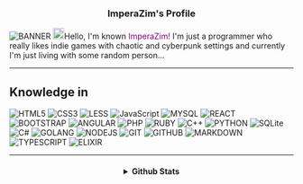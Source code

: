 

<h3 align="center">ImperaZim's Profile</h3>

![BANNER](https://raw.githubusercontent.com/ImperaZim/ImperaZim/main/banner.gif)
<img width="20px" src="https://cdn.discordapp.com/emojis/1008073010768519268.png?size=2048"></img>Hello, I'm known <span style="color: purple;">ImperaZim!</span> I'm just a programmer who really likes indie games with chaotic and cyberpunk settings and currently I'm just living with some random person...

---

## Knowledge in
   ![HTML5](https://img.shields.io/badge/html5-%23E34F26.svg?style=for-the-badge&logo=html5&logoColor=white)
   ![CSS3](https://img.shields.io/badge/css3-%231572B6.svg?style=for-the-badge&logo=css3&logoColor=white) 
   ![LESS](https://img.shields.io/badge/less-blue.svg?style=for-the-badge&logo=less&logoColor=white)
   ![JavaScript](https://img.shields.io/badge/javascript-%23323330.svg?style=for-the-badge&logo=javascript&logoColor=%23F7DF1E)
   ![MYSQL](https://img.shields.io/badge/mysql-%2307405e.svg?style=for-the-badge&logo=mysql&logoColor=white)
   ![REACT](https://img.shields.io/badge/reactjs-%23F7DF1E.svg?style=for-the-badge&logo=react&logoColor=202020)
   ![BOOTSTRAP](https://img.shields.io/badge/bootstrap-8201e3.svg?style=for-the-badge&logo=bootstrap&logoColor=white)
   ![ANGULAR](https://img.shields.io/badge/angular-ee3f3f.svg?style=for-the-badge&logo=angular&logoColor=white)
   ![PHP](https://img.shields.io/badge/PHP-0d638f?style=for-the-badge&logo=PHP&logoColor=white)
   ![RUBY](https://img.shields.io/badge/ruby-ef5c5c.svg?style=for-the-badge&logo=ruby&logoColor=white)
   ![C++](https://img.shields.io/badge/c++-%23323330.svg?style=for-the-badge&logo=cplusplus&logoColor=%23F7DF1E)
   ![PYTHON](https://img.shields.io/badge/python-darkcyan.svg?style=for-the-badge&logo=python&logoColor=white)
   ![SQLite](https://img.shields.io/badge/sqlite-%2307405e.svg?style=for-the-badge&logo=sqlite&logoColor=white)
   ![C#](https://img.shields.io/badge/csharp-9a4ed0.svg?style=for-the-badge&logo=csharp&logoColor=white)
   ![GOLANG](https://img.shields.io/badge/golang-00ccff.svg?style=for-the-badge&logo=go&logoColor=white)
   ![NODEJS](https://img.shields.io/badge/node.js-green.svg?style=for-the-badge&logo=node.js&logoColor=white)
   ![GIT](https://img.shields.io/badge/git-ed3d02.svg?style=for-the-badge&logo=git&logoColor=white)
   ![GITHUB](https://img.shields.io/badge/github-2471ed.svg?style=for-the-badge&logo=github&logoColor=white)
   ![MARKDOWN](https://img.shields.io/badge/markdown-orange.svg?style=for-the-badge&logo=markdown&logoColor=white)
   ![TYPESCRIPT](https://img.shields.io/badge/typescript-0a5aa6.svg?style=for-the-badge&logo=typescript&logoColor=white)
   ![ELIXIR](https://img.shields.io/badge/elixir-8000ff.svg?style=for-the-badge&logo=elixir&logoColor=ffffff)
 

----

<h4 align="center">
<details>
<summary> Github Stats </summary>
  <a href="https://github.com/ImperaZim">
   <img align="center" src="https://github-readme-stats.vercel.app/api/?username=ImperaZim&show_icons=true&hide_border=true&theme=transparent&count_private=true">
  </a>
 <br>
  <a href="https://github.com/ImperaZim">
    <img
      align="center"
      height="150em"
      src="https://github-readme-stats.vercel.app/api/top-langs/?username=ImperaZim&show_icons=true&hide_border=true&include_all_commits=true&count_private=true&layout=compact&theme=transparent"
    />
  </a>
</p>
 
<p align="center">
  <a href="https://github.com/ImperaZim">
    <img
      align="center"
      src="https://github-profile-trophy.vercel.app/?username=ImperaZim&theme=transparent&no-frame=true&row=1&&margin-w=0&no-bg=true"
    />
  </a>
</a>
</p>
</p>
</details> 
